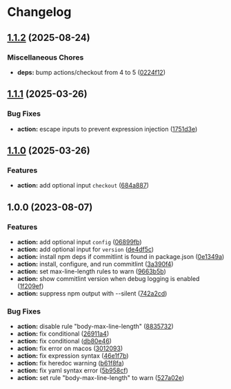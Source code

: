 # Changelog

## [1.1.2](https://github.com/remarkablemark/commitlint/compare/v1.1.1...v1.1.2) (2025-08-24)


### Miscellaneous Chores

* **deps:** bump actions/checkout from 4 to 5 ([0224f12](https://github.com/remarkablemark/commitlint/commit/0224f1236a04ac43dc65dcdeae178f5472ccf368))

## [1.1.1](https://github.com/remarkablemark/commitlint/compare/v1.1.0...v1.1.1) (2025-03-26)


### Bug Fixes

* **action:** escape inputs to prevent expression injection ([1751d3e](https://github.com/remarkablemark/commitlint/commit/1751d3e6fbda26ff92a2a5ea884530a159e9f25e))

## [1.1.0](https://github.com/remarkablemark/commitlint/compare/v1.0.0...v1.1.0) (2025-03-26)


### Features

* **action:** add optional input `checkout` ([684a887](https://github.com/remarkablemark/commitlint/commit/684a88725db9c8f8c4b478aaae8d1604c7f3bbe9))

## 1.0.0 (2023-08-07)


### Features

* **action:** add optional input `config` ([06899fb](https://github.com/remarkablemark/commitlint/commit/06899fb616b391299a5f4fce0c0a5dcb03f77e61))
* **action:** add optional input for `version` ([de4df5c](https://github.com/remarkablemark/commitlint/commit/de4df5c7ac4a8f31a70034426bfebfa6b61b914c))
* **action:** install npm deps if commitlint is found in package.json ([0e1349a](https://github.com/remarkablemark/commitlint/commit/0e1349a3fab97d86aa618e8c003570087358bc81))
* **action:** install, configure, and run commitlint ([3a390f4](https://github.com/remarkablemark/commitlint/commit/3a390f4ae149231f4bfe046b992ebfac2b44c7bf))
* **action:** set max-line-length rules to warn ([9663b5b](https://github.com/remarkablemark/commitlint/commit/9663b5ba1dd252bc06c455603669fce632d8323a))
* **action:** show commitlint version when debug logging is enabled ([1f209ef](https://github.com/remarkablemark/commitlint/commit/1f209efabf067d87616b6097c11e27cf0354c435))
* **action:** suppress npm output with --silent ([742a2cd](https://github.com/remarkablemark/commitlint/commit/742a2cd6d17cd4b08c26041994bff43a8a6be2cc))


### Bug Fixes

* **action:** disable rule "body-max-line-length" ([8835732](https://github.com/remarkablemark/commitlint/commit/88357327669162182aed9f18421dca53d0b660d8))
* **action:** fix conditional ([26911a4](https://github.com/remarkablemark/commitlint/commit/26911a48b89b4d52a9f938da16e1116066c0fef3))
* **action:** fix conditional ([db80e46](https://github.com/remarkablemark/commitlint/commit/db80e46f0715ce3e91f622b93ffebe9ffaa45dd3))
* **action:** fix error on macos ([3012093](https://github.com/remarkablemark/commitlint/commit/30120930cf4c036e29fd3f4d986d63013568369e))
* **action:** fix expression syntax ([46e1f7b](https://github.com/remarkablemark/commitlint/commit/46e1f7bf5c68087d32b1e48fdd2e70f0dc97ef7d))
* **action:** fix heredoc warning ([b61f8fa](https://github.com/remarkablemark/commitlint/commit/b61f8fa40cd517b2a7e9483eab22de39c451e6f8))
* **action:** fix yaml syntax error ([5b958cf](https://github.com/remarkablemark/commitlint/commit/5b958cf56c94c700a42cc3e5cb87c6371b88ea11))
* **action:** set rule "body-max-line-length" to warn ([527a02e](https://github.com/remarkablemark/commitlint/commit/527a02ef21777422f8325e6617275d9fa2685fe9))
